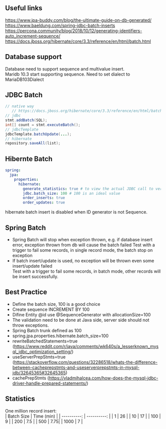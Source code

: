 ## Useful links  
https://www.jpa-buddy.com/blog/the-ultimate-guide-on-db-generated/  
https://www.baeldung.com/spring-jdbc-batch-inserts  
https://percona.community/blog/2018/10/12/generating-identifiers-auto_increment-sequence/  
https://docs.jboss.org/hibernate/core/3.3/reference/en/html/batch.html  

## Database support
Database need to support sequence and multivalue insert.  
Maridb 10.3 start supporting sequence. Need to set dialect to MariaDB103Dialect

## JDBC Batch
```java
// native way
   // https://docs.jboss.org/hibernate/core/3.3/reference/en/html/batch.html
// jdbc
stmt.addBatch(SQL);
int[] count = stmt.executeBatch();
// jdbcTemplate
jdbcTemplate.batchUpdate(...);
// hibernate
repository.saveAll(list);
```

## Hibernte Batch
```yaml
spring:
  jpa:
    properties:
      hibernate:
        generate_statistics: true # to view the actual JDBC call to verify batch is working
        jdbc.batch_size: 100 # 100 is an ideal value
        order_inserts: true
        order_updates: true
```
hibernate batch insert is disabled when ID generator is not Sequence.

## Spring Batch
- Spring Batch will stop when exception thrown, e.g. if database insert error, exception thrown from db will cause the batch failed
  Test with a trigger to fail some records, in single record mode, the batch stop on exception
- If batch insert/update is used, no exception will be thrown even some insert/update failed  
  Test with a trigger to fail some records, in batch mode, other records will be insert successfully.

## Best Practice
- Define the batch size, 100 is a good choice
- Create sequence INCREMENT BY 100
- Difine Entity @id use @SequenceGenerator with allocationSize=100
- The validation need to be done at Java side, server side should not throw exceptions.
- Spring Batch trunk defined as 100
- spring.jpa.properties.hibernate.batch_size=100
- rewriteBatchedStatements=true (https://www.reddit.com/r/java/comments/wk640s/a_lesserknown_mysql_jdbc_optimization_setting/)
- useServerPrepStmts=true (https://stackoverflow.com/questions/32286518/whats-the-difference-between-cacheprepstmts-and-useserverprepstmts-in-mysql-jdb/32645365#32645365)
- cachePrepStmts (https://vladmihalcea.com/how-does-the-mysql-jdbc-driver-handle-prepared-statements/)

## Statistics
One million record insert:  
| Batch Size  | Time (min)  |
| ----------: | ----------: |
|          1  |        26   |
|         10  |        17   |
|        100  |         9   |
|        200  |         7.5 |
|        500  |         7.75|
|       1000  |         7   |

